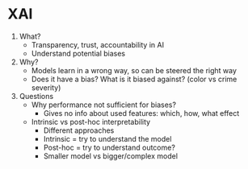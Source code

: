 # XAI
1. What?
    - Transparency, trust, accountability in AI
    - Understand potential biases
1. Why?
    - Models learn in a wrong way, so can be steered the right way
    - Does it have a bias? What is it biased against? (color vs crime severity)
1. Questions
    - Why performance not sufficient for biases?
        * Gives no info about used features: which, how, what effect
    - Intrinsic vs post-hoc interpretability
        * Different approaches
        * Intrinsic = try to understand the model
        * Post-hoc = try to understand outcome?
        * Smaller model vs bigger/complex model
